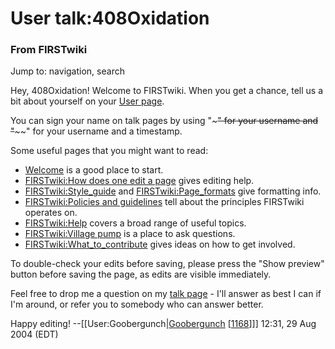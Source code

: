 # User talk:408Oxidation

### From FIRSTwiki

Jump to: navigation, search

Hey, 408Oxidation! Welcome to FIRSTwiki. When you get a chance, tell us a bit
about yourself on your [User
page](/index.php?title=User:408Oxidation&action=edit "User:408Oxidation" ).

You can sign your name on talk pages by using "~~~" for your username and
"~~~~" for your username and a timestamp.

Some useful pages that you might want to read:

  * [Welcome](FIRSTwiki:New_users_page "FIRSTwiki:New users page" ) is a good place to start. 
  * [FIRSTwiki:How does one edit a page](FIRSTwiki:How_does_one_edit_a_page "FIRSTwiki:How does one edit a page" ) gives editing help. 
  * [FIRSTwiki:Style_guide](FIRSTwiki:Style_guide "FIRSTwiki:Style guide" ) and [FIRSTwiki:Page_formats](FIRSTwiki:Page_formats "FIRSTwiki:Page formats" ) give formatting info. 
  * [FIRSTwiki:Policies and guidelines](FIRSTwiki:Policies_and_guidelines "FIRSTwiki:Policies and guidelines" ) tell about the principles FIRSTwiki operates on. 
  * [FIRSTwiki:Help](FIRSTwiki:Help "FIRSTwiki:Help" ) covers a broad range of useful topics. 
  * [FIRSTwiki:Village pump](FIRSTwiki:Village_pump "FIRSTwiki:Village pump" ) is a place to ask questions. 
  * [FIRSTwiki:What_to_contribute](FIRSTwiki:What_to_contribute "FIRSTwiki:What to contribute" ) gives ideas on how to get involved. 

To double-check your edits before saving, please press the "Show preview"
button before saving the page, as edits are visible immediately.

Feel free to drop me a question on my [talk
page](User_talk:Goobergunch "User talk:Goobergunch" ) \- I'll
answer as best I can if I'm around, or refer you to somebody who can answer
better.

Happy editing! --[[User:Goobergunch|[Goobergunch](User:Goobergunch
"User:Goobergunch" ) [[1168](1168 "1168" )]]] 12:31, 29 Aug 2004
(EDT)

